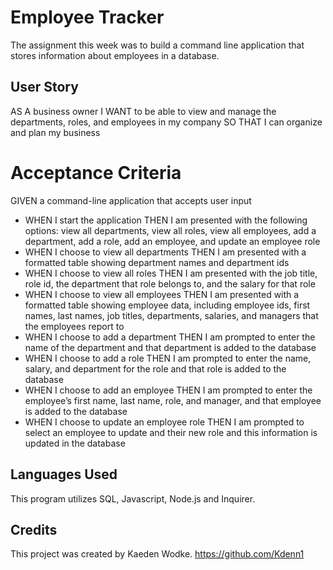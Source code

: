 # Employee Tracker 
The assignment this week was to build a command line application that stores 
information about employees in a database. 

## User Story
AS A business owner
I WANT to be able to view and manage the departments, roles, and employees in my company
SO THAT I can organize and plan my business

# Acceptance Criteria 
GIVEN a command-line application that accepts user input

- WHEN I start the application
THEN I am presented with the following options: view all departments, view all roles, view all employees, add a department, add a role, add an employee, and update an employee role
- WHEN I choose to view all departments
THEN I am presented with a formatted table showing department names and department ids
- WHEN I choose to view all roles
THEN I am presented with the job title, role id, the department that role belongs to, and the salary for that role
- WHEN I choose to view all employees
THEN I am presented with a formatted table showing employee data, including employee ids, first names, last names, job titles, departments, salaries, and managers that the employees report to
- WHEN I choose to add a department
THEN I am prompted to enter the name of the department and that department is added to the database
- WHEN I choose to add a role
THEN I am prompted to enter the name, salary, and department for the role and that role is added to the database
- WHEN I choose to add an employee
THEN I am prompted to enter the employee’s first name, last name, role, and manager, and that employee is added to the database
- WHEN I choose to update an employee role
THEN I am prompted to select an employee to update and their new role and this information is updated in the database

## Languages Used 
This program utilizes SQL, Javascript, Node.js and Inquirer. 

## Credits
This project was created by Kaeden Wodke. https://github.com/Kdenn1